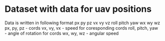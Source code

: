# Dataset with data for uav positions

Data is written in following format
px py pz vx vy vz roll pitch yaw wx wy wz
px, py, pz - cords
vx, vy, vx - speed for coresponding cords
roll, pitch, yaw - angle of rotation for cords
wx, wy, wz - angular speed
